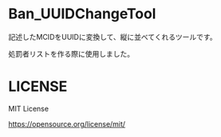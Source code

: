 # Ban_UUIDChangeTool
記述したMCIDをUUIDに変換して、縦に並べてくれるツールです。

処罰者リストを作る際に使用しました。

# LICENSE
MIT License

https://opensource.org/license/mit/
